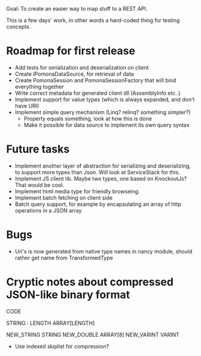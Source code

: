 ﻿Goal: To create an easier way to map stuff to a REST API.

This is a few days' work, in other words a hard-coded thing for testing concepts.

Roadmap for first release
=========================
* Add tests for serialization and deserialization on client
* Create IPomonaDataSource, for retrieval of data
* Create PomonaSession and PomonaSessionFactory that will bind everything together
* Write correct metadata for generated client dll (AssemblyInfo etc..)
* Implement support for value types (which is always expanded, and don't have URI)
* Implement simple query mechanism (Linq? relinq? something simpler?)
  * Property equals something, look at how this is done
  * Make it possible for data source to implement its own query syntax

Future tasks
============
* Implement another layer of abstraction for serializing and deserializing, to support more types than Json. Will look at ServiceStack for this.
* Implement JS client lib. Maybe two types, one based on KnockoutJs? That would be cool.
* Implement html media type for friendly browseing.
* Implement batch fetching on client side
* Batch query support, for example by encapsulating an array of http operations in a JSON array



Bugs
====
* Uri's is now generated from native type names in nancy module, should rather get name from TransformedType

Cryptic notes about compressed JSON-like binary format
======================================================

CODE

STRING : LENGTH ARRAY[LENGTH]

NEW_STRING STRING
NEW_DOUBLE ARRAY[8]
NEW_VARINT VARINT

* Use indexed skiplist for compression?

